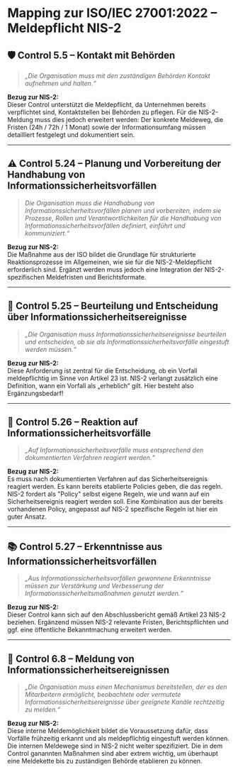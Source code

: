 # Mapping zur ISO/IEC 27001:2022 – Meldepflicht NIS-2


## 🛡️ Control 5.5 – Kontakt mit Behörden

> *„Die  Organisation  muss  mit  den  zuständigen  Behörden  Kontakt 
aufnehmen  und  halten.“*

**Bezug zur NIS-2:**  
Dieser Control unterstützt die Meldepflicht, da Unternehmen bereits verpflichtet sind, Kontaktstellen bei Behörden zu pflegen. Für die NIS-2-Meldung muss dies jedoch erweitert werden: Der konkrete Meldeweg, die Fristen (24h / 72h / 1 Monat) sowie der Informationsumfang müssen detailliert festgelegt und dokumentiert sein.

---

## ⚠️ Control 5.24 – Planung und Vorbereitung der Handhabung von Informationssicherheitsvorfällen

> *Die  Organisation  muss  die  Handhabung  von 
Informationssicherheitsvorfällen  planen  und  vorbereiten,  indem  sie 
Prozesse,  Rollen  und  Verantwortlichkeiten  für  die  Handhabung  von 
Informationssicherheitsvorfällen  definiert,  einführt  und  kommuniziert.“*

**Bezug zur NIS-2:**  
Die Maßnahme aus der ISO bildet die Grundlage für strukturierte Reaktionsprozesse im Allgemeinen, wie sie für die NIS-2-Meldepflicht erforderlich sind. Ergänzt werden muss jedoch eine Integration der NIS-2-spezifischen Meldefristen und Berichtsformate.

---

## 📝 Control 5.25 – Beurteilung und Entscheidung über Informationssicherheitsereignisse

> *„Die  Organisation  muss  Informationssicherheitsereignisse  beurteilen  und 
entscheiden,  ob  sie  als  Informationssicherheitsvorfälle  eingestuft  werden 
müssen.“*

**Bezug zur NIS-2:**  
Diese Anforderung ist zentral für die Entscheidung, ob ein Vorfall meldepflichtig im Sinne von Artikel 23 ist. NIS-2 verlangt zusätzlich eine Definition, wann ein Vorfall als „erheblich“ gilt. Hier besteht also Ergänzungsbedarf!

---

## 🚨 Control 5.26 – Reaktion auf Informationssicherheitsvorfälle

> *„Auf  Informationssicherheitsvorfälle  muss  entsprechend  den 
dokumentierten  Verfahren  reagiert  werden.“*

**Bezug zur NIS-2:**  
Es muss nach dokumentierten Verfahren auf das Sicherheitsereignis reagiert werden. Es kann bereits etablierte Policies geben, die das regeln. NIS-2 fordert als "Policy" selbst eigene Regeln, wie und wann auf ein Sicherheitsereignis reagiert werden soll. Eine Kombination aus der bereits vorhandenen Policy, angepasst auf NIS-2 spezifische Regeln ist hier ein guter Ansatz.

---

## 📚 Control 5.27 – Erkenntnisse aus Informationssicherheitsvorfällen

> *„Aus  Informationssicherheitsvorfällen  gewonnene  Erkenntnisse  müssen 
zur  Verstärkung  und  Verbesserung  der 
Informationssicherheitsmaßnahmen  genutzt  werden.“*

**Bezug zur NIS-2:**  
Dieser Control kann sich auf den Abschlussbericht gemäß Artikel 23 NIS-2 beziehen. Ergänzend müssen NIS-2 relevante Fristen, Berichtspflichten und ggf. eine öffentliche Bekanntmachung erweitert werden.

---

## 📣 Control 6.8 – Meldung von Informationssicherheitsereignissen

> *„Die  Organisation  muss  einen  Mechanismus  bereitstellen,  der  es  den 
Mitarbeitern  ermöglicht,  beobachtete  oder  vermutete 
Informationssicherheitsereignisse  über  geeignete  Kanäle  rechtzeitig  zu 
melden.“*

**Bezug zur NIS-2:**  
Diese interne Meldemöglichkeit bildet die Voraussetzung dafür, dass Vorfälle frühzeitig erkannt und als meldepflichtig eingestuft werden können. Die internen Meldewege sind in NIS-2 nicht weiter spezifiziert. Die in dem Control ganannten Maßnahmen sind aber extrem wichtig, um überhaupt eine Meldekette bis zu zuständigen Behörde etablieren zu können.


